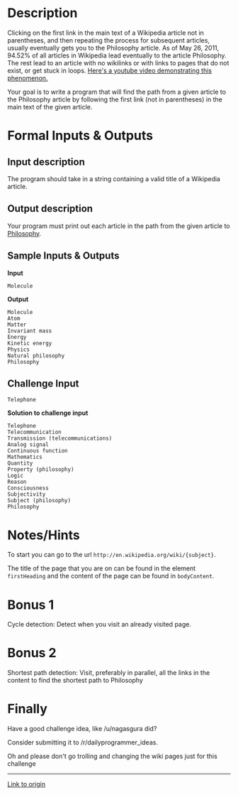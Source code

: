 # Description

Clicking on the first link in the main text of a Wikipedia article not in parentheses, and then repeating the process for subsequent articles, usually eventually gets you to the Philosophy article. As of May 26, 2011, 94.52% of all articles in Wikipedia lead eventually to the article Philosophy. The rest lead to an article with no wikilinks or with links to pages that do not exist, or get stuck in loops. 
[Here's a youtube video demonstrating this phenomenon.](http://www.youtube.com/watch?v=vehDe2lSptU) 

Your goal is to write a program that will find the path from a given article to the Philosophy article by following the first link (not in parentheses) in the main text of the given article.

# Formal Inputs & Outputs

## Input description

The program should take in a string containing a valid title of a Wikipedia article.

## Output description

Your program must print out each article in the path from the given article to [Philosophy](http://en.wikipedia.org/wiki/Philosophy).

## Sample Inputs & Outputs

**Input**

    Molecule

**Output**

    Molecule 
    Atom 
    Matter 
    Invariant mass 
    Energy 
    Kinetic energy 
    Physics 
    Natural philosophy 
    Philosophy 


## Challenge Input

    Telephone
**Solution to challenge input**

    Telephone
    Telecommunication
    Transmission (telecommunications)
    Analog signal
    Continuous function
    Mathematics
    Quantity
    Property (philosophy)
    Logic
    Reason
    Consciousness
    Subjectivity
    Subject (philosophy)
    Philosophy

# Notes/Hints

To start you can go to the url `http://en.wikipedia.org/wiki/{subject}`.

The title of the page that you are on can be found in the element `firstHeading` and the content of the page can be found in `bodyContent`.

# Bonus 1

Cycle detection: Detect when you visit an already visited page.

# Bonus 2

Shortest path detection: Visit, preferably in parallel, all the links in the content to find the shortest path to Philosophy

# Finally

Have a good challenge idea, like /u/nagasgura did?

Consider submitting it to /r/dailyprogrammer_ideas.

Oh and please don't go trolling and changing the wiki pages just for this challenge

---

[Link to origin](https://www.reddit.com/r/dailyprogrammer/6j7k3x)